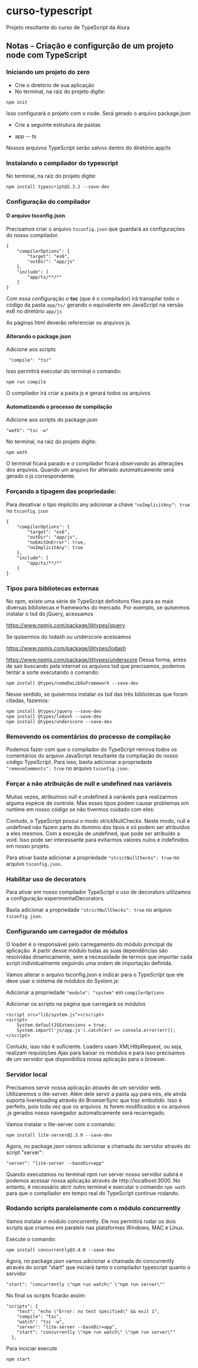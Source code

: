# curso-typescript

Projeto resultante do curso de TypeScript da Alura

## Notas - Criação e configurção de um projeto node com TypeScript

### Iniciando um projeto do zero

* Crie o diretório de sua aplicação
* No terminal, na raiz do projeto digite:

```npm init```

Isso configurará o projeto com o node. 
Será gerado o arquivo package.json

* Crie a seguinte estrutura de pastas

- app
-- ts

Nossos arquivos TypeScript serão salvos dentro do diretório app/ts

### Instalando o compilador do typescript

No terminal, na raiz do projeto digite:

```npm install typescript@2.3.2 --save-dev```

### Configuração do compilador

#### O arquivo tsconfig.json

Precisamos criar o arquivo `tsconfig.json` que guardará as configurações do nosso compilador.

```
{
    "compilerOptions": {
        "target": "es6",
        "outDir": "app/js"
    },
    "include": [
        "app/ts/**/*"
    ]
}
```

Com essa configuração o **tsc** (que é o compilador) irá transpilar todo o código da pasta `app/ts/` gerando o equivalente em JavaScript na versão es6 no diretório `app/js`

As páginas html deverão referenciar os arquivos js.

#### Alterando o package.json

Adicione aos scripts

```
 "compile": "tsc"
```

Isso permitirá executar do terminal o comando: 

```npm run compile```

O compilador irá criar a pasta js e gerará todos os arquivos

#### Automatizando o processo de compilação

Adicione aos scripts do package.json

```
"wath": "tsc -w"
```

No terminal, na raiz do projeto digite:

```npm wath```

 O terminal ficará parado e o compilador ficará observando as alterações dos arquivos. Quando um arquivo for alterado automaticamente será gerado o js correspondente.
 
  ### Forçando a tipagem das propriedade:
 
 Para desativar o tipo implícito any adicionar a chave `"noImplicitAny": true` no `tsconfig.json`

```
{
    "compilerOptions": {
        "target": "es6",
        "outDir": "app/js",
        "noEmitOnError": true,
        "noImplicitAny": true
    },
    "include": [
        "app/ts/**/*"
    ]
}
```

### Tipos para bibliotecas externas

No npm, existe uma série de TypeScript definitons files para as mais diversas bibliotecas e frameworks do mercado. Por exemplo, se quisermos instalar o tsd do jQuery, acessamos

https://www.npmjs.com/package/@types/jquery

Se quisermos do lodash ou underscore acessamos

https://www.npmjs.com/package/@types/lodash

https://www.npmjs.com/package/@types/underscore
Dessa forma, antes de sair buscando pela internet os arquivos tsd que precisamos, podemos tentar a sorte executando o comando:

`npm install @types/nomeDaLibOuFramework --save-dev`

Nesse sentido, se quisermos instalar os tsd das três bibliotecas que foram citadas, fazemos:

```
npm install @types/jquery --save-dev
npm install @types/lodash --save-dev
npm install @types/underscore --save-dev
```

### Removendo os comentários do processo de compilação

Podemos fazer com que o compilador do TypeScript remova todos os comentários do arquivo JavaScript resultante da compilação do nosso código TypeScript. Para isso, basta adicionar a propriedade `"removeComments": true` no arquivo `tsconfig.json`.

### Forçar a não atribuição de null e undefined nas variáveis

Muitas vezes, atribuímos null e undefined à variáveis para realizarmos alguma espécie de controle. Mas esses tipos podem causar problemas em runtime em nosso código se não tivermos cuidado com eles:

Contudo, o TypeScript possui o modo strickNullChecks. Neste modo, null e undefined não fazem parte do domínio dos tipos e só podem ser atribuídos a eles mesmos. Com a exceção de undefined, que pode ser atribuído a void. Isso pode ser interessante para evitarmos valores nulos e indefinidos em nosso projeto.

Para ativar basta adicionar a propriedade `"strictNullChecks": true` no arquivo `tsconfig.json`.

### Habilitar uso de decorators

Para ativar em nosso compilador TypeScript o uso de decorators utilizamos a configuração experimentalDecorators. 

Basta adicionar a propriedade `"strictNullChecks": true` no arquivo `tsconfig.json`.


### Configurando um carregador de módulos

O loader é o responsável pelo carregamento do módulo principal da aplicação. A partir desse módulo todas as suas dependências são resolvidas dinamicamente, sem a necessidade de termos que importar cada script individualmente seguindo uma ordem de importação definida.

Vamos alterar o arquivo tsconfig.json e indicar para o TypeScript que ele deve usar o sistema de módulos do System.js:

Adicionar a propriedade `"module": "system"` em `compilerOptions`

Adicionar os scripts na página que carregará os módulos

```
<script src="lib/system.js"></script>
<script>
    System.defaultJSExtensions = true;
    System.import('js/app.js').catch(err => console.error(err));
</script>
```

Contudo, isso não é suficiente. Loaders usam XMLHttpRequest, ou seja, realizam requisições Ajax para baixar os módulos e para isso precisamos de um servidor que disponibiliza nossa aplicação para o browser.

### Servidor local

Precisamos servir nossa aplicação através de um servidor web. Utilizaremos o lite-server. Além dele servir a pasta `app` para nós, ele ainda suporta livereloading através do BrowserSync que traz embutido. Isso é perfeito, pois toda vez que os arquivos .ts forem modificados e os arquivos .js gerados nosso navegador automaticamente será recarregado.

Vamos instalar o lite-server com o comando:

```npm install lite-server@2.3.0 --save-dev```


Agora, no package.json vamos adicionar a chamada do servidor através do script "server":

`"server": "lite-server --baseDir=app"`

Quando executamos no terminal npm run server nosso servidor subirá e podemos acessar nossa aplicação através de http://localhost:3000. No entanto, é necessário abrir outro terminal e executar o comando `npm wath` para que o compilador em tempo real do TypeScript continue rodando.

### Rodando scripts paralelamente com o módulo concurrently

Vamos instalar o módulo concurrently. Ele nos permitirá rodar os dois scripts que criamos em paralelo nas plataformas Windows, MAC e Linux.

Execute o comando:

```npm install concurrently@3.4.0 --save-dev```

Agora, no package.json vamos adicionar a chamada do concurrently através do script "start" que iniciará tanto o compilador typescript quanto o servidor

`"start": "concurrently \"npm run watch\" \"npm run server\""`

No final os scripts ficarão assim:

```
"scripts": {
    "test": "echo \"Error: no test specified\" && exit 1",
    "compile": "tsc",
    "watch": "tsc -w",
    "server": "lite-server --baseDir=app",
    "start": "concurrently \"npm run watch\" \"npm run server\""
  },
```

Para inciciar execute

```npm start```
